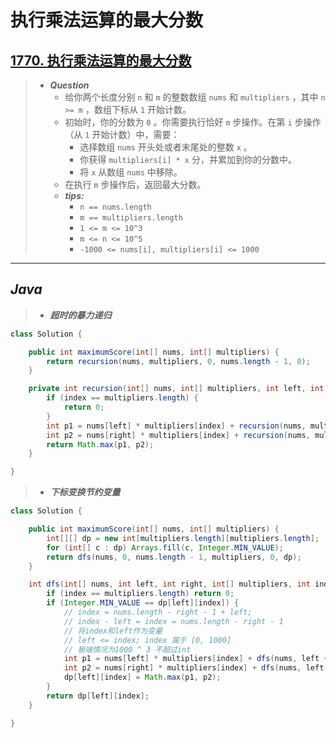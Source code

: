 # 执行乘法运算的最大分数

## [1770. 执行乘法运算的最大分数](https://leetcode.cn/problems/maximum-score-from-performing-multiplication-operations/)

> - ***Question***
>   - 给你两个长度分别 `n` 和 `m` 的整数数组 `nums` 和 `multipliers` ，其中 `n >= m` ，数组下标从 `1` 开始计数。
>   - 初始时，你的分数为 `0` 。你需要执行恰好 `m` 步操作。在第 `i` 步操作（从 `1` 开始计数）中，需要：
>     - 选择数组 `nums` 开头处或者末尾处的整数 `x` 。
>     - 你获得 `multipliers[i] * x` 分，并累加到你的分数中。
>     - 将 `x` 从数组 `nums` 中移除。
>   - 在执行 `m` 步操作后，返回最大分数。
>   - ***tips:***
>     - `n == nums.length`
>     - `m == multipliers.length`
>     - `1 <= m <= 10^3`
>     - `m <= n <= 10^5`
>     - `-1000 <= nums[i], multipliers[i] <= 1000`

---

## *Java*

> - ***超时的暴力递归***

```java
class Solution {

    public int maximumScore(int[] nums, int[] multipliers) {
        return recursion(nums, multipliers, 0, nums.length - 1, 0);
    }

    private int recursion(int[] nums, int[] multipliers, int left, int right, int index) {
        if (index == multipliers.length) {
            return 0;
        }
        int p1 = nums[left] * multipliers[index] + recursion(nums, multipliers, left + 1, right, index + 1);
        int p2 = nums[right] * multipliers[index] + recursion(nums, multipliers, left, right - 1, index + 1);
        return Math.max(p1, p2);
    }

}
```

> - ***下标变换节约变量***

```java
class Solution {

    public int maximumScore(int[] nums, int[] multipliers) {
        int[][] dp = new int[multipliers.length][multipliers.length];
        for (int[] c : dp) Arrays.fill(c, Integer.MIN_VALUE);
        return dfs(nums, 0, nums.length - 1, multipliers, 0, dp);
    }

    int dfs(int[] nums, int left, int right, int[] multipliers, int index, int[][] dp) {
        if (index == multipliers.length) return 0;
        if (Integer.MIN_VALUE == dp[left][index]) {
            // index = nums.length - right - 1 + left;
            // index - left = index = nums.length - right - 1
            // 将index和left作为变量
            // left <= index; index 属于 [0, 1000]
            // 极端情况为1000 ^ 3 不超过int
            int p1 = nums[left] * multipliers[index] + dfs(nums, left + 1, right, multipliers, index + 1, dp);
            int p2 = nums[right] * multipliers[index] + dfs(nums, left, right - 1, multipliers, index + 1, dp);
            dp[left][index] = Math.max(p1, p2);
        }
        return dp[left][index];
    }

}
```
